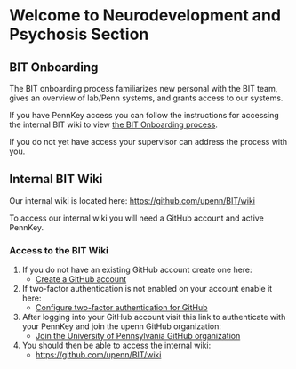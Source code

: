 # Welcome to Neurodevelopment and Psychosis Section 


## BIT Onboarding

The BIT onboarding process familiarizes new personal with the BIT team, gives an overview of lab/Penn systems, and grants access to our systems.

If you have PennKey access you can follow the instructions for accessing the internal BIT wiki to view [the BIT Onboarding process](https://github.com/upenn/BIT/wiki/BIT-Onboarding).

If you do not yet have access your supervisor can address the process with you.

## Internal BIT Wiki

Our internal wiki is located here: https://github.com/upenn/BIT/wiki

To access our internal wiki you will need a GitHub account and active PennKey.

### Access to the BIT Wiki

1. If you do not have an existing GitHub account create one here:
    * [Create a GitHub account](https://github.com/signup)
2. If two-factor authentication is not enabled on your account enable it here:
    * [Configure two-factor authentication for GitHub](https://docs.github.com/en/authentication/securing-your-account-with-two-factor-authentication-2fa/configuring-two-factor-authentication)
3. After logging into your GitHub account visit this link to authenticate with your PennKey and join the upenn GitHub organization:
    * [Join the University of Pennsylvania GitHub organization](https://github.com/orgs/upenn/sso/sign_up)
4. You should then be able to access the internal wiki:
    * https://github.com/upenn/BIT/wiki
